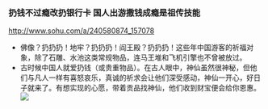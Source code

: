 ### 扔钱不过瘾改扔银行卡 国人出游撒钱成瘾是祖传技能
http://www.sohu.com/a/240580874_157078
- 佛像？扔扔扔！地牢？扔扔扔！阎王殿？扔扔扔！这些年中国游客的祈福对象，除了石雕、水池这类常规物品，连马王堆和飞机引擎也不曾被放过。
- 古时候中国人就爱扔钱（或贵重物品）。在古人眼中，神仙虽然很神秘，但他们与凡人一样有喜怒哀乐，真诚的祈求会让他们深受感动，神仙一开心，好日子就来了。有想实现的心愿，带着贡品找神仙，他们收到财宝便会给你恩惠。
![](http://5b0988e595225.cdn.sohucs.com/images/20180711/89e0888972ee4ef9881292682ccea057.jpeg)